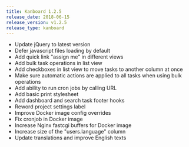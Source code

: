 ```yaml
---
title: Kanboard 1.2.5
release_date: 2018-06-15
release_version: v1.2.5
release_type: kanboard
---
```


* Update jQuery to latest version
* Defer javascript files loading by default
* Add quick link "assign me" in different views
* Add bulk task operations in list view
* Add checkboxes in list view to move tasks to another column at once
* Make sure automatic actions are applied to all tasks when using bulk operations
* Add ability to run cron jobs by calling URL
* Add basic print stylesheet
* Add dashboard and search task footer hooks
* Reword project settings label
* Improve Docker image config overrides
* Fix cronjob in Docker image
* Increase Nginx fastcgi buffers for Docker image
* Increase size of the "users.language" column
* Update translations and improve English texts